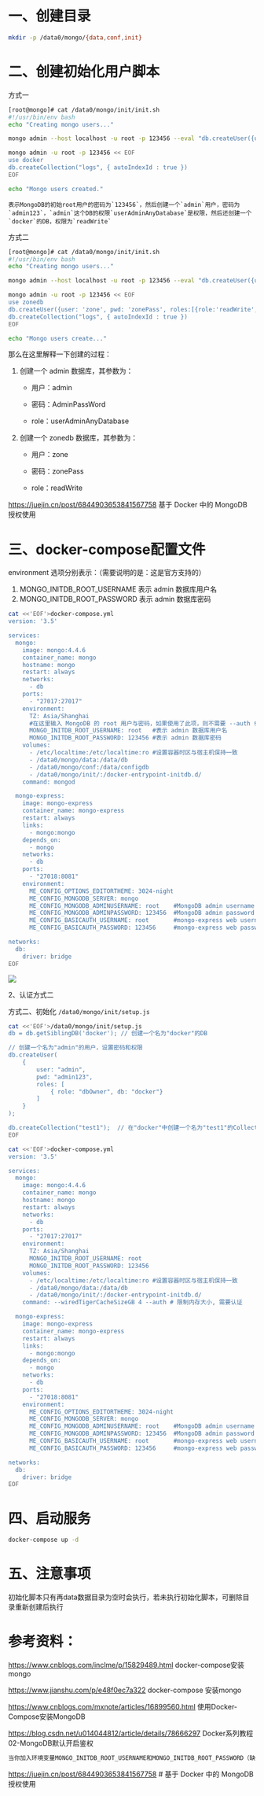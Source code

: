 # 一、创建目录

```bash
mkdir -p /data0/mongo/{data,conf,init}
```

# 二、创建初始化用户脚本

方式一
```bash
[root@mongo]# cat /data0/mongo/init/init.sh
#!/usr/bin/env bash
echo "Creating mongo users..."

mongo admin --host localhost -u root -p 123456 --eval "db.createUser({user:'admin',pwd:'admin123',roles:[{role:'userAdminAnyDatabase',db:'admin'},{role:'readWrite',db:'docker'}]});"

mongo admin -u root -p 123456 << EOF
use docker
db.createCollection("logs", { autoIndexId : true })
EOF

echo "Mongo users created."
```

    表示MongoDB的初始root用户的密码为`123456`，然后创建一个`admin`用户，密码为`admin123`，`admin`这个DB的权限`userAdminAnyDatabase`是权限，然后还创建一个`docker`的DB，权限为`readWrite`

方式二

```bash
[root@mongo]# cat /data0/mongo/init/init.sh
#!/usr/bin/env bash
echo "Creating mongo users..."

mongo admin --host localhost -u root -p 123456 --eval "db.createUser({user: 'admin', pwd: 'AdminPassWord', roles: [{role: 'userAdminAnyDatabase', db: 'admin'}]});"

mongo admin -u root -p 123456 << EOF
use zonedb
db.createUser({user: 'zone', pwd: 'zonePass', roles:[{role:'readWrite',db:'zonedb'}]})
db.createCollection("logs", { autoIndexId : true })
EOF

echo "Mongo users create..."
```

那么在这里解释一下创建的过程：

1.  创建一个 admin 数据库，其参数为：
    
    -   用户：admin
        
    -   密码：AdminPassWord
        
    -   role：userAdminAnyDatabase
        
2.  创建一个 zonedb 数据库，其参数为：
    
    -   用户：zone
        
    -   密码：zonePass
        
    -   role：readWrite

https://juejin.cn/post/6844903653841567758    基于 Docker 中的 MongoDB 授权使用

# 三、docker-compose配置文件

environment 选项分别表示：（需要说明的是：这是官方支持的）

1.  MONGO_INITDB_ROOT_USERNAME 表示 admin 数据库用户名
2.  MONGO_INITDB_ROOT_PASSWORD 表示 admin 数据库密码

```bash
cat <<'EOF'>docker-compose.yml
version: '3.5'

services:
  mongo:
    image: mongo:4.4.6
    container_name: mongo
    hostname: mongo
    restart: always
    networks:
      - db
    ports:
      - "27017:27017"
    environment:
      TZ: Asia/Shanghai
      #在这里输入 MongoDB 的 root 用户与密码，如果使用了此项，则不需要 --auth 参数
      MONGO_INITDB_ROOT_USERNAME: root   #表示 admin 数据库用户名
      MONGO_INITDB_ROOT_PASSWORD: 123456 #表示 admin 数据库密码
    volumes:
      - /etc/localtime:/etc/localtime:ro #设置容器时区与宿主机保持一致
      - /data0/mongo/data:/data/db
      - /data0/mongo/conf:/data/configdb
      - /data0/mongo/init/:/docker-entrypoint-initdb.d/
    command: mongod

  mongo-express:
    image: mongo-express
    container_name: mongo-express
    restart: always
    links:
      - mongo:mongo
    depends_on:
      - mongo
    networks:
      - db
    ports:
      - "27018:8081"
    environment:
      ME_CONFIG_OPTIONS_EDITORTHEME: 3024-night
      ME_CONFIG_MONGODB_SERVER: mongo
      ME_CONFIG_MONGODB_ADMINUSERNAME: root    #MongoDB admin username
      ME_CONFIG_MONGODB_ADMINPASSWORD: 123456  #MongoDB admin password
      ME_CONFIG_BASICAUTH_USERNAME: root       #mongo-express web username
      ME_CONFIG_BASICAUTH_PASSWORD: 123456     #mongo-express web password

networks:
  db:
    driver: bridge
EOF
```

![](../images/image-20221127221044498.png)

2、认证方式二

方式二、初始化  `/data0/mongo/init/setup.js`

```bash
cat <<'EOF'>/data0/mongo/init/setup.js
db = db.getSiblingDB('docker'); // 创建一个名为"docker"的DB

// 创建一个名为"admin"的用户，设置密码和权限
db.createUser(
    {
        user: "admin",
        pwd: "admin123",
        roles: [
            { role: "dbOwner", db: "docker"}
        ]
    }
);

db.createCollection("test1");  // 在"docker"中创建一个名为"test1"的Collection
EOF
```

```bash
cat <<'EOF'>docker-compose.yml 
version: '3.5'

services:
  mongo:
    image: mongo:4.4.6
    container_name: mongo
    hostname: mongo
    restart: always
    networks:
      - db
    ports:
      - "27017:27017"
    environment:
      TZ: Asia/Shanghai
      MONGO_INITDB_ROOT_USERNAME: root
      MONGO_INITDB_ROOT_PASSWORD: 123456
    volumes:
      - /etc/localtime:/etc/localtime:ro #设置容器时区与宿主机保持一致
      - /data0/mongo/data:/data/db
      - /data0/mongo/init/:/docker-entrypoint-initdb.d/
    command: --wiredTigerCacheSizeGB 4 --auth # 限制内存大小, 需要认证

  mongo-express:
    image: mongo-express
    container_name: mongo-express
    restart: always
    links:
      - mongo:mongo
    depends_on:
      - mongo
    networks:
      - db
    ports:
      - "27018:8081"
    environment:
      ME_CONFIG_OPTIONS_EDITORTHEME: 3024-night
      ME_CONFIG_MONGODB_SERVER: mongo
      ME_CONFIG_MONGODB_ADMINUSERNAME: root    #MongoDB admin username
      ME_CONFIG_MONGODB_ADMINPASSWORD: 123456  #MongoDB admin password
      ME_CONFIG_BASICAUTH_USERNAME: root       #mongo-express web username
      ME_CONFIG_BASICAUTH_PASSWORD: 123456     #mongo-express web password

networks:
  db:
    driver: bridge
EOF
```

# 四、启动服务

```bash
docker-compose up -d
```

# 五、注意事项

初始化脚本只有再data数据目录为空时会执行，若未执行初始化脚本，可删除目录重新创建后执行

# 参考资料：

https://www.cnblogs.com/inclme/p/15829489.html  docker-compose安装mongo

https://www.jianshu.com/p/e48f0ec7a322  docker-compose 安装mongo

https://www.cnblogs.com/mxnote/articles/16899560.html  使用Docker-Compose安装MongoDB

https://blog.csdn.net/u014044812/article/details/78666297  Docker系列教程02-MongoDB默认开启鉴权

```bash
当你加入环境变量MONGO_INITDB_ROOT_USERNAME和MONGO_INITDB_ROOT_PASSWORD（缺一不可）后mongodb自动开启权限验证，这在mongo官方镜像文件的docker-entrypoint.sh脚本中可看到  https://github.com/docker-library/mongo/blob/00a8519463e776e797c227681a595986d8f9dbe1/3.0/docker-entrypoint.sh
```

https://juejin.cn/post/6844903653841567758  # 基于 Docker 中的 MongoDB 授权使用